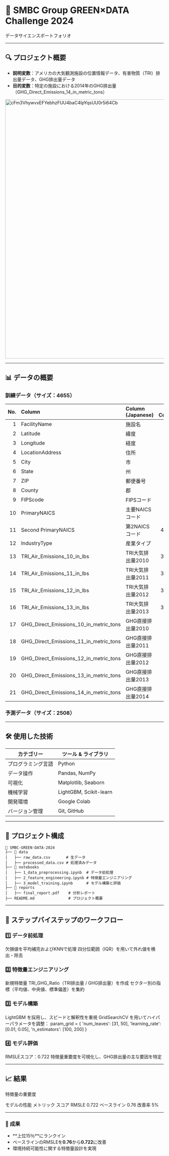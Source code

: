 # 🎯 SMBC Group GREEN×DATA Challenge 2024
データサイエンスポートフォリオ

---

## 🔍 プロジェクト概要

- **説明変数**：アメリカの大気観測施設の位置情報データ、有害物質（TRI）排出量データ、GHG排出量データ
- **目的変数**：特定の施設における2014年のGHG排出量（GHG_Direct_Emissions_14_in_metric_tons）

<img width="823" alt="cFm3VhywvxEFYebhzFUU4baC4IpYqsUU0r5i64Cb" src="https://github.com/user-attachments/assets/14aec067-7dc6-4b62-9496-6e65e50d7d2c" />

---

## 📊 データの概要

### 訓練データ（サイズ：4655）

|   No. | Column                                 | Column (Japanese)   |   Null Count | Dtype   |
|------:|:---------------------------------------|:--------------------|-------------:|:--------|
|     1 | FacilityName                           | 施設名              |            0 | object  |
|     2 | Latitude                               | 緯度                |          102 | float64 |
|     3 | Longitude                              | 経度                |          102 | float64 |
|     4 | LocationAddress                        | 住所                |          179 | object  |
|     5 | City                                   | 市                  |            0 | object  |
|     6 | State                                  | 州                  |            0 | object  |
|     7 | ZIP                                    | 郵便番号             |            0 | object  |
|     8 | County                                 | 郡                  |           70 | object  |
|     9 | FIPScode                               | FIPSコード          |           73 | float64 |
|    10 | PrimaryNAICS                           | 主要NAICSコード     |            0 | int64   |
|    11 | Second PrimaryNAICS                    | 第2NAICSコード      |         4276 | float64 |
|    12 | IndustryType                           | 産業タイプ          |            1 | object  |
|    13 | TRI_Air_Emissions_10_in_lbs            | TRI大気排出量2010   |         3020 | float64 |
|    14 | TRI_Air_Emissions_11_in_lbs            | TRI大気排出量2011   |         3020 | float64 |
|    15 | TRI_Air_Emissions_12_in_lbs            | TRI大気排出量2012   |         3020 | float64 |
|    16 | TRI_Air_Emissions_13_in_lbs            | TRI大気排出量2013   |         3020 | float64 |
|    17 | GHG_Direct_Emissions_10_in_metric_tons | GHG直接排出量2010   |          702 | float64 |
|    18 | GHG_Direct_Emissions_11_in_metric_tons | GHG直接排出量2011   |          371 | float64 |
|    19 | GHG_Direct_Emissions_12_in_metric_tons | GHG直接排出量2012   |          260 | float64 |
|    20 | GHG_Direct_Emissions_13_in_metric_tons | GHG直接排出量2013   |          148 | float64 |
|    21 | GHG_Direct_Emissions_14_in_metric_tons | GHG直接排出量2014   |            0 | float64 |


### 予測データ（サイズ：2508）
---

## 🛠️ 使用した技術

| **カテゴリー**       | **ツール & ライブラリ**                 |
|-----------------------|----------------------------------------|
| プログラミング言語    | Python                                 |
| データ操作           | Pandas, NumPy                          |
| 可視化               | Matplotlib, Seaborn                    |
| 機械学習             | LightGBM, Scikit-learn                 |
| 開発環境             | Google Colab                           |
| バージョン管理       | Git, GitHub                            |

---

## 📂 プロジェクト構成

```plaintext
📁 SMBC-GREEN-DATA-2024
├── 📂 data
│   ├── raw_data.csv       # 生データ
│   ├── processed_data.csv # 処理済みデータ
├── 📂 notebooks
│   ├── 1_data_preprocessing.ipynb  # データ前処理
│   ├── 2_feature_engineering.ipynb # 特徴量エンジニアリング
│   ├── 3_model_training.ipynb      # モデル構築と評価
├── 📂 reports
│   ├── final_report.pdf    # 分析レポート
├── README.md               # プロジェクト概要
``````

---

## 🚀 ステップバイステップのワークフロー

### 1️⃣ データ前処理
欠損値を平均補完およびKNNで処理
四分位範囲（IQR）を用いて外れ値を検出・除去
### 2️⃣ 特徴量エンジニアリング
新規特徴量 TRI_GHG_Ratio（TRI排出量 / GHG排出量）を作成
セクター別の指標（平均値、中央値、標準偏差）を集約
### 3️⃣ モデル構築
LightGBM を採用し、スピードと解釈性を重視
GridSearchCV を用いてハイパーパラメータを調整：
param_grid = {
    'num_leaves': [31, 50],
    'learning_rate': [0.01, 0.05],
    'n_estimators': [100, 200]
}
### 4️⃣ モデル評価
RMSLEスコア：0.722
特徴量重要度を可視化し、GHG排出量の主な要因を特定

---

## 📈 結果
特徴量の重要度

モデルの性能
メトリック	スコア
RMSLE	0.722
ベースライン	0.76
改善率	5%

---

### 🌟 成果
- **上位15％**にランクイン  
- ベースラインのRMSLEを**0.76**から**0.722**に改善  
- 環境持続可能性に関する特徴量設計を実現 
